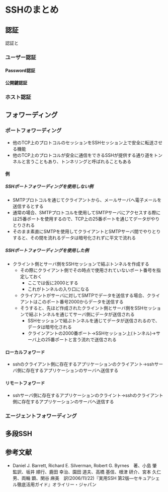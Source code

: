 # SSHのまとめ

## 認証

認証と

### ユーザー認証

#### Password認証

#### 公開鍵認証

### ホスト認証

## フォワーディング

### ポートフォワーディング

- 他のTCP上のプロトコルのセッションをSSHセッション上で安全に転送させる機能
- 他のTCP上のプロトコルが安全に通信をできるSSHが提供する通り道をトンネルと言うこともあり、トンネリングと呼ばれることもある

#### 例

##### SSHポートフォワーディングを使用しない例

- SMTPプロトコルを通じてクライアントから、メールサーバへ電子メールを送信するとする
- 通常の場合、SMTPプロトコルを使用してSMTPサーバにアクセスする際には25番ポートを使用するので、TCP上の25番ポートを通じてデータがやりとりされる
- そのまま素直にSMTPを使用してクライアントとSMTPサーバ間でやりとりすると、その間を流れるデータは暗号化されずに平文で流れる

##### SSHポートフォワーディングを使用した例

- クライント側とサーバ側をSSHセッションで結ぶトンネルを作成する
    - その際にクライアント側でその時点で使用されていないポート番号を指定しておく
        - ここでは仮に2000とする
        - これがトンネルの入り口になる
    - クライアントがサーバに対してSMTPでデータを送信する場合、クライアントはこのポート番号2000からデータを送信する
    - そうすると、先ほど作成されたクライント側とサーバ側をSSHセッションで結ぶトンネルを通じてサーバ側にデータが送信される
        - SSHセッションで結ぶトンネルを通じてデータが送信されるので、データは暗号化される
        - クラインアントの2000番ポート→SSHセッション上(トンネル)→サーバ上の25番ポートと言う流れで送信される

#### ローカルフォワード

- sshのクライアント側に存在するアプリケーションのクライアント→sshサーバ側に存在するアプリケーションのサーバへ送信する

#### リモートフォワード

- sshサーバ側に存在するアプリケーションのクライント→sshのクライアント側に存在するアプリケーションのサーバへ送信する

### エージェントフォワーディング

## 多段SSH


## 参考文献

- Daniel J. Barrett, Richard E. Silverman, Robert G. Byrnes　著、小島 肇　監訳、坂井 順行、鹿田 幸治、園田 道夫、高橋 基信、根津 研介、宮本 久仁男、両輪 顕、関谷 麻美　訳(2006/11/22)『実用SSH 第2版―セキュアシェル徹底活用ガイド』オライリー・ジャパン

